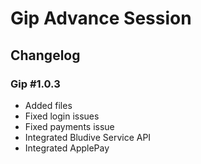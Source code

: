 # Gip Advance Session

## Changelog

### Gip #1.0.3
- Added files
- Fixed login issues
- Fixed payments issue
- Integrated Bludive Service API
- Integrated ApplePay